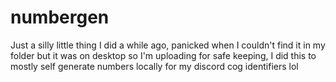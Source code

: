 # numbergen
Just a silly little thing I did a while ago, panicked when I couldn't find it in my folder but it was on desktop so I'm uploading for safe keeping, I did this to mostly self generate numbers locally for my discord cog identifiers lol

